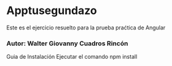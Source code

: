 # Apptusegundazo

Este es el ejercicio resuelto para la prueba praćtica de Angular

### Autor: Walter Giovanny Cuadros Rincón

Guia de Instalación
Ejecutar el comando npm install
